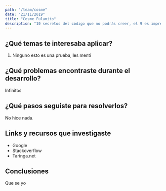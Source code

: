```yaml
---
path: "/team/cosme"
date: "21/11/2019"
title: "Cosme Fulanito"
description: "10 secretos del código que no podrás creer, el 9 es impresioanten D: D:"
---
```


## ¿Qué temas te interesaba aplicar?

 1. Ninguno esto es una prueba, les mentí

## ¿Qué problemas encontraste durante el desarrollo?

Infinitos

## ¿Qué pasos seguiste para resolverlos?

No hice nada.

## Links y recursos que investigaste

 - Google
 - Stackoverflow
 - Taringa.net

## Conclusiones

Que se yo
